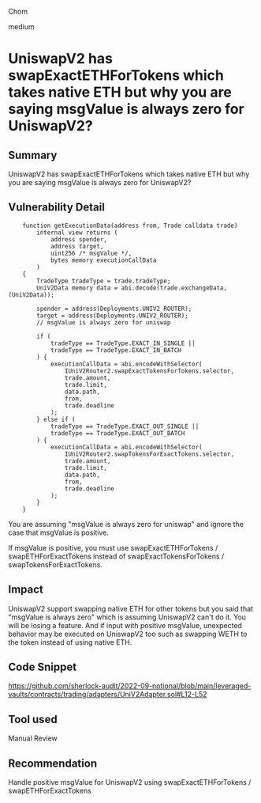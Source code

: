 Chom

medium

# UniswapV2 has swapExactETHForTokens which takes native ETH but why you are saying msgValue is always zero for UniswapV2?

## Summary
UniswapV2 has swapExactETHForTokens which takes native ETH but why you are saying msgValue is always zero for UniswapV2?

## Vulnerability Detail
```solidity
    function getExecutionData(address from, Trade calldata trade)
        internal view returns (
            address spender,
            address target,
            uint256 /* msgValue */,
            bytes memory executionCallData
        )
    {
        TradeType tradeType = trade.tradeType;
        UniV2Data memory data = abi.decode(trade.exchangeData, (UniV2Data));

        spender = address(Deployments.UNIV2_ROUTER);
        target = address(Deployments.UNIV2_ROUTER);
        // msgValue is always zero for uniswap

        if (
            tradeType == TradeType.EXACT_IN_SINGLE ||
            tradeType == TradeType.EXACT_IN_BATCH
        ) {
            executionCallData = abi.encodeWithSelector(
                IUniV2Router2.swapExactTokensForTokens.selector,
                trade.amount,
                trade.limit,
                data.path,
                from,
                trade.deadline
            );
        } else if (
            tradeType == TradeType.EXACT_OUT_SINGLE ||
            tradeType == TradeType.EXACT_OUT_BATCH
        ) {
            executionCallData = abi.encodeWithSelector(
                IUniV2Router2.swapTokensForExactTokens.selector,
                trade.amount,
                trade.limit,
                data.path,
                from,
                trade.deadline
            );
        }
    }
```

You are assuming "msgValue is always zero for uniswap" and ignore the case that msgValue is positive.

If msgValue is positive, you must use swapExactETHForTokens / swapETHForExactTokens instead of swapExactTokensForTokens / swapTokensForExactTokens.

## Impact
UniswapV2 support swapping native ETH for other tokens but you said that "msgValue is always zero" which is assuming UniswapV2 can't do it. You will be losing a feature. And if input with positive msgValue, unexpected behavior may be executed on UniswapV2 too such as swapping WETH to the token instead of using native ETH.

## Code Snippet

https://github.com/sherlock-audit/2022-09-notional/blob/main/leveraged-vaults/contracts/trading/adapters/UniV2Adapter.sol#L12-L52

## Tool used

Manual Review

## Recommendation
Handle positive msgValue for UniswapV2 using swapExactETHForTokens / swapETHForExactTokens